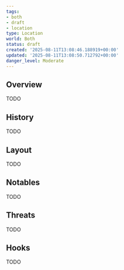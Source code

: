 ```yaml
---
tags:
- both
- draft
- location
type: Location
world: Both
status: draft
created: '2025-08-11T13:08:46.188919+00:00'
updated: '2025-08-11T13:08:50.712792+00:00'
danger_level: Moderate
---
```



## Overview

TODO
## History

TODO
## Layout

TODO
## Notables

TODO
## Threats

TODO
## Hooks

TODO
